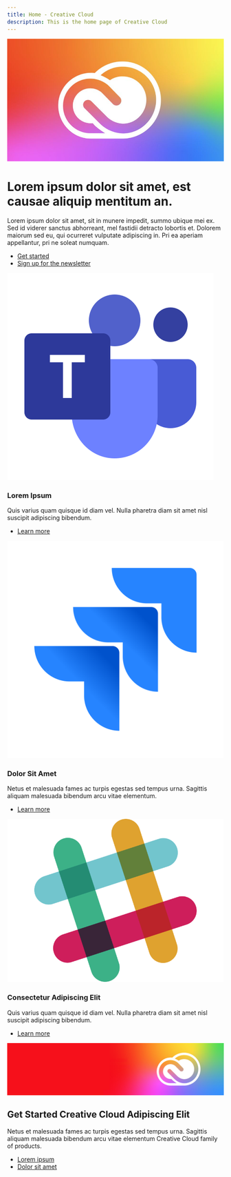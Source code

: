 ```yaml
---
title: Home - Creative Cloud
description: This is the home page of Creative Cloud 
---
```

 
<Hero slots="image, heading, text, buttons" variant="halfwidth" />

![Creative Cloud banner](images/cc-hero.png)

# Lorem ipsum dolor sit amet, est causae aliquip mentitum an.

Lorem ipsum dolor sit amet, sit in munere impedit, summo ubique mei ex. Sed id viderer sanctus abhorreant, mel fastidii detracto lobortis et. Dolorem maiorum sed eu, qui ocurreret vulputate adipiscing in. Pri ea aperiam appellantur, pri ne soleat numquam.

* [Get started](https://adobe.io)
* [Sign up for the newsletter](https://adobe.io)



<TextBlock slots="image, heading, text, links" width="33%" theme="light" isCentered />

![MSFT Teams logo](images/msfteams.png)

### Lorem Ipsum

Quis varius quam quisque id diam vel. Nulla pharetra diam sit amet nisl suscipit adipiscing bibendum.

* [Learn more](https://www.microsoft.com/microsoft-365/microsoft-teams/group-chat-software)




<TextBlock slots="image, heading, text, links" width="33%" theme="light" isCentered />

![JIRA Cloud logo](images/jira.png)

### Dolor Sit Amet

Netus et malesuada fames ac turpis egestas sed tempus urna. Sagittis aliquam malesuada bibendum arcu vitae elementum. 

* [Learn more](https://www.atlassian.com/enterprise/cloud)




<TextBlock slots="image, heading, text, links" width="33%" theme="light" isCentered />

![Slack logo](images/slack.png)

### Consectetur Adipiscing Elit

Quis varius quam quisque id diam vel. Nulla pharetra diam sit amet nisl suscipit adipiscing bibendum. 

* [Learn more](https://slack.com/enterprise)



<SummaryBlock slots="image, heading, text, buttons" background="rgb(246, 16, 27)" />

![CC banner](images/cc-banner.png)

## Get Started Creative Cloud Adipiscing Elit

Netus et malesuada fames ac turpis egestas sed tempus urna. Sagittis aliquam malesuada bibendum arcu vitae elementum Creative Cloud family of products.

* [Lorem ipsum](https://adobe.io)
* [Dolor sit amet](https://adobe.io)